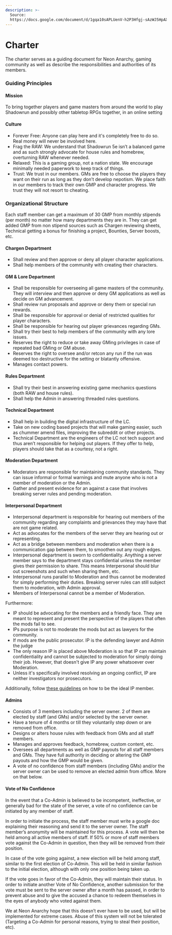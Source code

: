 ```yaml
---
description: >-
  Source:
  https://docs.google.com/document/d/1gqa10sAPLUenV-h2P3Hfgj-sAzWJ5HpAX8V6Zijb4H8/edit#
---
```


# Charter

The charter serves as a guiding document for Neon Anarchy, gaming community as well as describe the responsibilities and authorities of its members.

### Guiding Principles

#### Mission

To bring together players and game masters from around the world to play Shadowrun and possibly other tabletop RPGs together, in an online setting

#### Culture

* Forever Free: Anyone can play here and it's completely free to do so. Real money will never be involved here.
* Frag the RAW: We understand that Shadowrun 5e isn’t a balanced game and as such strongly advocate for house rules and homebrew, overturning RAW whenever needed.
* Relaxed: This is a gaming group, not a nation state. We encourage minimally needed paperwork to keep track of things.
* Trust: We trust in our members. GMs are free to choose the players they want on their run as long as they don’t develop nepotism. We place faith in our members to track their own GMP and character progress. We trust they will not resort to cheating.

### Organizational Structure

Each staff member can get a maximum of 30 GMP from monthly stipends \(per month\) no matter how many departments they are in. They can get added GMP from non stipend sources such as Chargen reviewing sheets, Technical getting a bonus for finishing a project, Bounties, Server boosts, etc.

#### Chargen Department

* Shall review and then approve or deny all player character applications.
* Shall help members of the community with creating their characters.

#### GM & Lore Department

* Shall be responsible for overseeing all game masters of the community. They will interview and then approve or deny GM applications as well as decide on GM advancement.
* Shall review run proposals and approve or deny them or special run rewards.
* Shall be responsible for approval or denial of restricted qualities for player characters.
* Shall be responsible for hearing out player grievances regarding GMs.
* Shall try their best to help members of the community with any lore issues.
* Reserves the right to reduce or take away GMing privileges in case of repeated bad GMing or GM abuse.
* Reserves the right to oversee and/or retcon any run if the run was deemed too destructive for the setting or blatantly offensive.
* Manages contact powers.

#### Rules Department

* Shall try their best in answering existing game mechanics questions \(both RAW and house rules\).
* Shall help the Admin in answering threaded rules questions.

#### Technical Department

* Shall help in building the digital infrastructure of the LC.
* Take on new coding based projects that will make gaming easier, such as chummer amend files, improving the subreddit or other projects.
* Technical Department are the engineers of the LC not tech support and thus aren’t responsible for helping out players. If they offer to help, players should take that as a courtesy, not a right.

#### Moderation Department

* Moderators are responsible for maintaining community standards. They can issue informal or formal warnings and mute anyone who is not a member of moderation or the Admin.
* Gather and present evidence for an against a case that involves breaking server rules and pending moderation.

#### Interpersonal Department

* Interpersonal department is responsible for hearing out members of the community regarding any complaints and grievances they may have that are not game related.
* Act as advocates for the members of the server they are hearing out or representing.
* Act as a bridge between members and moderation when there is a communication gap between them, to smoothen out any rough edges.
* Interpersonal department is sworn to confidentiality. Anything a server member says to the department stays confidential unless the member gives their permission to share. This means Interpersonal should blur out screenshots and such when sharing them, etc.
* Interpersonal runs parallel to Moderation and thus cannot be moderated for simply performing their duties. Breaking server rules can still subject them to moderation, with Admin approval.
* Members of Interpersonal cannot be a member of Moderation.

  
Furthermore:

* IP should be advocating for the members and a friendly face. They are meant to represent and present the perspective of the players that often the mods fail to see.
* IPs purpose is not to moderate the mods but act as lawyers for the community.
* If mods are the public prosecutor. IP is the defending lawyer and Admin the judge
* The only reason IP is placed above Moderation is so that IP can maintain confidentiality and cannot be subjected to moderation for simply doing their job. However, that doesn't give IP any power whatsoever over Moderation.
* Unless it's specifically involved resolving an ongoing conflict, IP are neither investigators nor prosecutors.

Additionally, follow [these guidelines](https://www.notion.so/NA-InterPersonal-Guidelines-7b47dade39414cce9f1816a7876eb5b5) on how to be the ideal IP member.

#### Admins

* Consists of 3 members including the server owner. 2 of them are elected by staff \(and GMs\) and/or selected by the server owner.
* Have a tenure of 4 months or till they voluntarily step down or are removed from office.
* Designs or alters house rules with feedback from GMs and all staff members.
* Manages and approves feedback, homebrew, custom content, etc.
* Oversees all departments as well as GMP payouts for all staff members and GMs. They have full authority in deciding or altering the GMP payouts and how the GMP would be given.
* A vote of no confidence from staff members \(including GMs\) and/or the server owner can be used to remove an elected admin from office. More on that below.

#### Vote of No Confidence

In the event that a Co-Admin is believed to be incompetent, ineffective, or generally bad for the state of the server, a vote of no confidence can be initiated by any member of staff. 

  
In order to initiate the process, the staff member must write a google doc explaining their reasoning and send it to the server owner. The staff member’s anonymity will be maintained for this process. A vote will then be held among all active members of staff. If 50% or more of staff members vote against the Co-Admin in question, then they will be removed from their position.   


In case of the vote going against, a new election will be held among staff, similar to the first election of Co-Admin. This will be held in similar fashion to the initial election, although with only one position being taken up.  
  
If the vote goes in favor of the Co-Admin, they will maintain their status. In order to initiate another Vote of No Confidence, another submission for the vote must be sent to the server owner after a month has passed, in order to prevent abuse and to give the accused a chance to redeem themselves in the eyes of anybody who voted against them.

We at Neon Anarchy hope that this doesn’t ever have to be used, but will be implemented for extreme cases. Abuse of this system will not be tolerated \(Targeting a Co-Admin for personal reasons, trying to steal their position, etc\).

